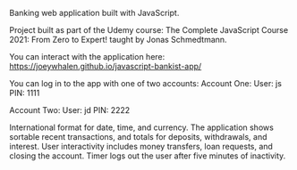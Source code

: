 Banking web application built with JavaScript.

Project built as part of the Udemy course: The Complete JavaScript Course 2021: From Zero to Expert! taught by Jonas Schmedtmann.

You can interact with the application here: 
https://joeywhalen.github.io/javascript-bankist-app/

You can log in to the app with one of two accounts:
Account One:
User: js
PIN: 1111

Account Two:
User: jd
PIN: 2222

International format for date, time, and currency.  The application shows sortable recent transactions, and totals for deposits, withdrawals, and interest.  User interactivity includes money transfers, loan requests, and closing the account.  Timer logs out the user after five minutes of inactivity.
